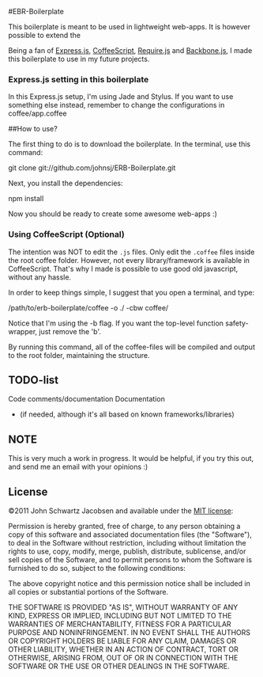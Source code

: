 #EBR-Boilerplate

This boilerplate is meant to be used in lightweight web-apps. It is however possible to extend the 

Being a fan of [Express.js](http://expressjs.com/), [CoffeeScript](http://coffeescript.org/), [Require.js](http://requirejs.org/) and [Backbone.js](http://documentcloud.github.com/backbone/), I made this boilerplate to use in my future projects.

### Express.js setting in this boilerplate

In this Express.js setup, I'm using Jade and Stylus. If you want to use something else instead, remember to change the configurations in coffee/app.coffee

##How to use?

The first thing to do is to download the boilerplate. In the terminal, use this command:

  git clone git://github.com/johnsj/ERB-Boilerplate.git

Next, you install the dependencies:

  npm install

Now you should be ready to create some awesome web-apps :)

### Using CoffeeScript (Optional)

The intention was NOT to edit the `.js` files. Only edit the `.coffee` files inside the root coffee folder. However, not every library/framework is available in CoffeeScript. That's why I made is possible to use good old javascript, without any hassle.

In order to keep things simple, I suggest that you open a terminal, and type:

  /path/to/erb-boilerplate/coffee -o ./ -cbw coffee/

Notice that I'm using the -b flag. If you want the top-level function safety-wrapper,
just remove the 'b'.

By running this command, all of the coffee-files will be compiled and output to the root folder, maintaining the structure.

## TODO-list

Code comments/documentation
Documentation
- (if needed, although it's all based on known frameworks/libraries)

## NOTE

This is very much a work in progress. It would be helpful, if you try this out, and send me an email with your opinions :)

## License

©2011 John Schwartz Jacobsen and available under the [MIT license](http://www.opensource.org/licenses/mit-license.php):

Permission is hereby granted, free of charge, to any person obtaining a copy of this software and associated documentation files (the "Software"), to deal in the Software without restriction, including without limitation the rights to use, copy, modify, merge, publish, distribute, sublicense, and/or sell copies of the Software, and to permit persons to whom the Software is furnished to do so, subject to the following conditions:

The above copyright notice and this permission notice shall be included in all copies or substantial portions of the Software.

THE SOFTWARE IS PROVIDED "AS IS", WITHOUT WARRANTY OF ANY KIND, EXPRESS OR IMPLIED, INCLUDING BUT NOT LIMITED TO THE WARRANTIES OF MERCHANTABILITY, FITNESS FOR A PARTICULAR PURPOSE AND NONINFRINGEMENT. IN NO EVENT SHALL THE AUTHORS OR COPYRIGHT HOLDERS BE LIABLE FOR ANY CLAIM, DAMAGES OR OTHER LIABILITY, WHETHER IN AN ACTION OF CONTRACT, TORT OR OTHERWISE, ARISING FROM, OUT OF OR IN CONNECTION WITH THE SOFTWARE OR THE USE OR OTHER DEALINGS IN THE SOFTWARE.